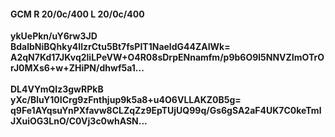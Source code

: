 #### GCM R 20/0c/400 L 20/0c/400
**ykUePkn/uY6rw3JD**<br/>**BdalbNiBQhky4IlzrCtu5Bt7fsPIT1NaeldG44ZAIWk=**<br/>**A2qN7Kd17JKvq2liLPeVW+O4R08sDrpENnamfm/p9b6O9l5NNVZImOTrOrJ0MXs6+w+ZHiPN/dhwf5a1...**<br/><br/>
**DL4VYmQIz3gwRPkB**<br/>**yXc/BluY10ICrg9zFnthjup9k5a8+u4O6VLLAKZ0B5g=**<br/>**q9Fe1AYqsuYnPXfavw8CLZqZz9EpTUjUQ99q/Gs6gSA2aF4UK7C0keTmlJXuiOG3LnO/C0Vj3c0whASN...**